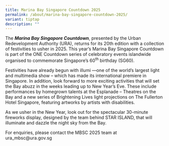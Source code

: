 ```yaml
---
title: Marina Bay Singapore Countdown 2025
permalink: /about/marina-bay-singapore-countdown-2025/
variant: tiptap
description: ""
---
```

<p>The <strong><em>Marina Bay Singapore Countdown</em></strong>, presented
by the Urban Redevelopment Authority (URA), returns for its 20th edition
with a collection of festivities to usher in 2025. This year’s Marina Bay
Singapore Countdown is part of the ONE Countdown series of celebratory
events islandwide organised to commemorate Singapore’s 60<sup>th</sup> birthday
(SG60).</p>
<p></p>
<p>Festivities have already begun with illumi —one of the world’s largest
light and multimedia show – which has made its international premiere in
Singapore. In addition, look forward to more exciting activities that will
set the Bay abuzz in the weeks leading up to New Year’s Eve. These include
performances by homegrown talents at the Esplanade – Theatres on the Bay
and a new series of Brightening Lives light projections on The Fullerton
Hotel Singapore, featuring artworks by artists with disabilities.</p>
<p></p>
<p>As we usher in the New Year, look out for the spectacular 30-minute fireworks
display, designed by the team behind STAR ISLAND, that will illuminate
and dazzle the night sky from the Bay.</p>
<p></p>
<p>For enquiries, please contact the MBSC 2025 team at <a rel="noopener noreferrer nofollow" target="_blank">ura_mbsc@ura.gov.sg</a>
</p>